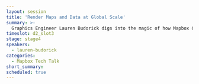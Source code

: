 ```yaml
---
layout: session
title: 'Render Maps and Data at Global Scale'
summary: >-
  Graphics Engineer Lauren Budorick digs into the magic of how Mapbox GL renders maps and data in real time at blazing fast speeds in your browser or device.
timeslot: d2_slot3
stage: stage4
speakers:
  - lauren-budorick
categories:
  - Mapbox Tech Talk
short_summary:
scheduled: true
---
```


